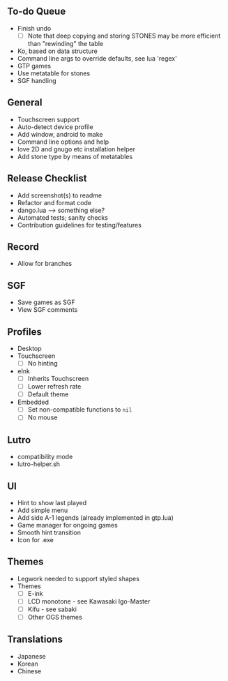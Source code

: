 ## To-do Queue
- Finish undo
  - [ ] Note that deep copying and storing STONES may be more efficient than "rewinding" the table
- Ko, based on data structure
- Command line args to override defaults, see lua 'regex'
- GTP games
- Use metatable for stones
- SGF handling

## General
- Touchscreen support
- Auto-detect device profile
- Add window, android to make
- Command line options and help
- love 2D and gnugo etc installation helper
- Add stone type by means of metatables

## Release Checklist
- Add screenshot(s) to readme
- Refactor and format code
- dango.lua --> something else?
- Automated tests; sanity checks
- Contribution guidelines for testing/features

## Record
- Allow for branches

## SGF
- Save games as SGF
- View SGF comments

## Profiles
- Desktop
- Touchscreen
  - [ ] No hinting
- eInk
  - [ ] Inherits Touchscreen
  - [ ] Lower refresh rate
  - [ ] Default theme
- Embedded
  - [ ] Set non-compatible functions to `nil`
  - [ ] No mouse

## Lutro
- compatibility mode
- lutro-helper.sh

## UI
- Hint to show last played
- Add simple menu
- Add side A-1 legends (already implemented in gtp.lua)
- Game manager for ongoing games
- Smooth hint transition
- Icon for .exe

## Themes
- Legwork needed to support styled shapes
- Themes
  - [ ] E-ink
  - [ ] LCD monotone - see Kawasaki Igo-Master
  - [ ] Kifu - see sabaki
  - [ ] Other OGS themes

## Translations
- Japanese
- Korean
- Chinese

